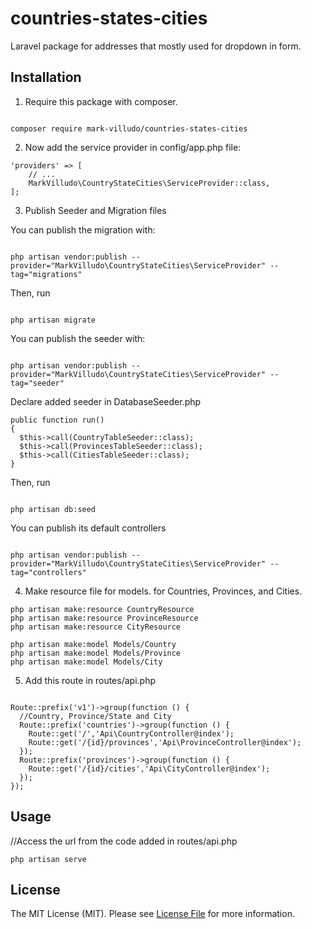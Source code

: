 # countries-states-cities
Laravel package for addresses that mostly used for dropdown in form.

## Installation

1. Require this package with composer.

```shell

composer require mark-villudo/countries-states-cities

```

2. Now add the service provider in config/app.php file:

```
'providers' => [
    // ...
    MarkVilludo\CountryStateCities\ServiceProvider::class,
];
```
3. Publish Seeder and Migration files

You can publish the migration with:

```

php artisan vendor:publish --provider="MarkVilludo\CountryStateCities\ServiceProvider" --tag="migrations"

```

Then, run
```

php artisan migrate

```

You can publish the seeder with:

```

php artisan vendor:publish --provider="MarkVilludo\CountryStateCities\ServiceProvider" --tag="seeder"

```

Declare added seeder in DatabaseSeeder.php

```
public function run()
{
  $this->call(CountryTableSeeder::class);
  $this->call(ProvincesTableSeeder::class);
  $this->call(CitiesTableSeeder::class);
}
```

Then, run
```

php artisan db:seed

```

You can publish its default controllers

```

php artisan vendor:publish --provider="MarkVilludo\CountryStateCities\ServiceProvider" --tag="controllers"

```

4. Make resource file for models. for Countries, Provinces, and Cities.

```
php artisan make:resource CountryResource
php artisan make:resource ProvinceResource
php artisan make:resource CityResource
```

```
php artisan make:model Models/Country
php artisan make:model Models/Province
php artisan make:model Models/City
```

5. Add this route in routes/api.php
```

Route::prefix('v1')->group(function () {
  //Country, Province/State and City
  Route::prefix('countries')->group(function () {
    Route::get('/','Api\CountryController@index');
    Route::get('/{id}/provinces','Api\ProvinceController@index');
  });
  Route::prefix('provinces')->group(function () {
    Route::get('/{id}/cities','Api\CityController@index');
  });
});

```

## Usage

//Access the url from the code added in routes/api.php

```
php artisan serve
```

## License

The MIT License (MIT). Please see [License File](LICENSE.md) for more information.
